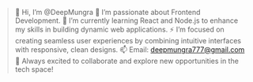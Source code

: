  > 👋 Hi, I’m @DeepMungra
 > 👀 I’m passionate about Frontend Development.
 > 🌱 I’m currently learning React and Node.js to enhance my skills in building dynamic web applications.
 > ⚡ I’m focused on creating seamless user experiences by combining intuitive interfaces with responsive, clean designs.
 > 📫 Email: deepmungra777@gmail.com
 > 🚀 Always excited to collaborate and explore new opportunities in the tech space!

  
<!---
DeepbMungra/DeepbMungra is a ✨ special ✨ repository because its `README.md` (this file) appears on your GitHub profile.
You can click the Preview link to take a look at your changes.
--->
